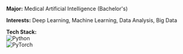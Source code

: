 **Major:** Medical Artificial Intelligence (Bachelor's)

**Interests:** Deep Learning, Machine Learning, Data Analysis, Big Data

**Tech Stack:**  
![Python](https://img.shields.io/badge/Python-3776AB?style=for-the-badge&logo=python&logoColor=white)  
![PyTorch](https://img.shields.io/badge/PyTorch-EE4C2C?style=for-the-badge&logo=pytorch&logoColor=white)  
